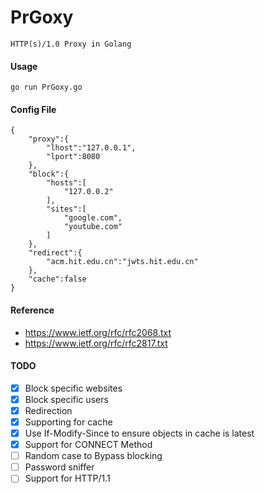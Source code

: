 # PrGoxy

```
HTTP(s)/1.0 Proxy in Golang
```

#### Usage
```
go run PrGoxy.go
```

#### Config File
```
{
    "proxy":{
        "lhost":"127.0.0.1",
        "lport":8080
    },
    "block":{
        "hosts":[
            "127.0.0.2"
        ],
        "sites":[
            "google.com",
            "youtube.com"
        ]
    },
    "redirect":{
        "acm.hit.edu.cn":"jwts.hit.edu.cn"
    },
    "cache":false
}
```

#### Reference
* https://www.ietf.org/rfc/rfc2068.txt
* https://www.ietf.org/rfc/rfc2817.txt

#### TODO
- [x] Block specific websites
- [x] Block specific users
- [x] Redirection
- [x] Supporting for cache
- [x] Use If-Modify-Since to ensure objects in cache is latest
- [x] Support for CONNECT Method
- [ ] Random case to Bypass blocking
- [ ] Password sniffer
- [ ] Support for HTTP/1.1
